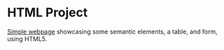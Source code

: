 # HTML Project
[Simple webpage](https://eyacobson.github.io/HTML-project/) showcasing some semantic elements, a table, and form, using HTML5.
